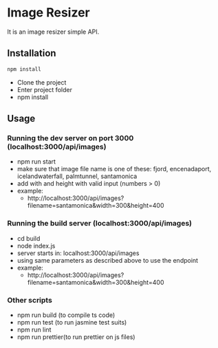 # Image Resizer

It is an image resizer simple API.

## Installation

```bash
npm install
```
- Clone the project
- Enter project folder
- npm install


## Usage

### Running the dev server on port 3000 (localhost:3000/api/images)

- npm run start 
- make sure that image file name is one of these: fjord, encenadaport, icelandwaterfall, palmtunnel, santamonica
- add with and height with valid input (numbers > 0)
- example:
   - http://localhost:3000/api/images?filename=santamonica&width=300&height=400 

### Running the build server (localhost:3000/api/images)
- cd build
- node index.js
- server starts in:  localhost:3000/api/images
- using same parameters as described above to use the endpoint
- example:
   - http://localhost:3000/api/images?filename=santamonica&width=300&height=400

### Other scripts
- npm run build (to compile ts code)
- npm run test (to run jasmine test suits)
- npm run lint
- npm run prettier(to run prettier on js files)
    
